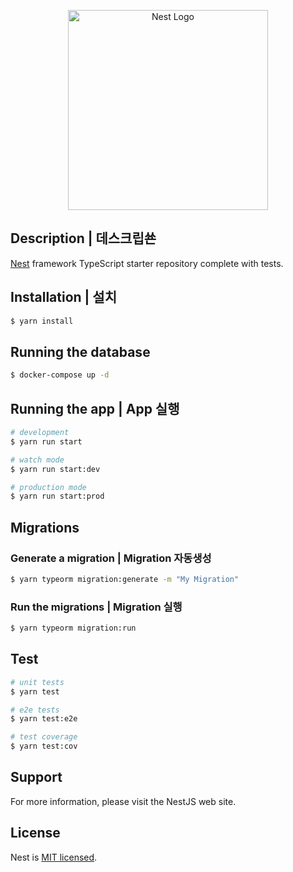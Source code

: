 <p align="center">
  <a href="http://nestjs.com/" target="blank"><img src="https://nestjs.com/img/logo_text.svg" width="320" alt="Nest Logo" /></a>
</p>

## Description | 데스크립쑌

[Nest](https://github.com/nestjs/nest) framework TypeScript starter repository complete with tests.

## Installation | 설치

```bash
$ yarn install
```

## Running the database
```bash
$ docker-compose up -d
```

## Running the app | App 실행

```bash
# development
$ yarn run start

# watch mode
$ yarn run start:dev

# production mode
$ yarn run start:prod
```

## Migrations

### Generate a migration | Migration 자동생성
```bash
$ yarn typeorm migration:generate -m "My Migration"
```

### Run the migrations | Migration 실행
```bash
$ yarn typeorm migration:run
```

## Test

```bash
# unit tests
$ yarn test

# e2e tests
$ yarn test:e2e

# test coverage
$ yarn test:cov
```

## Support

For more information, please visit the NestJS web site.

## License

Nest is [MIT licensed](LICENSE).
